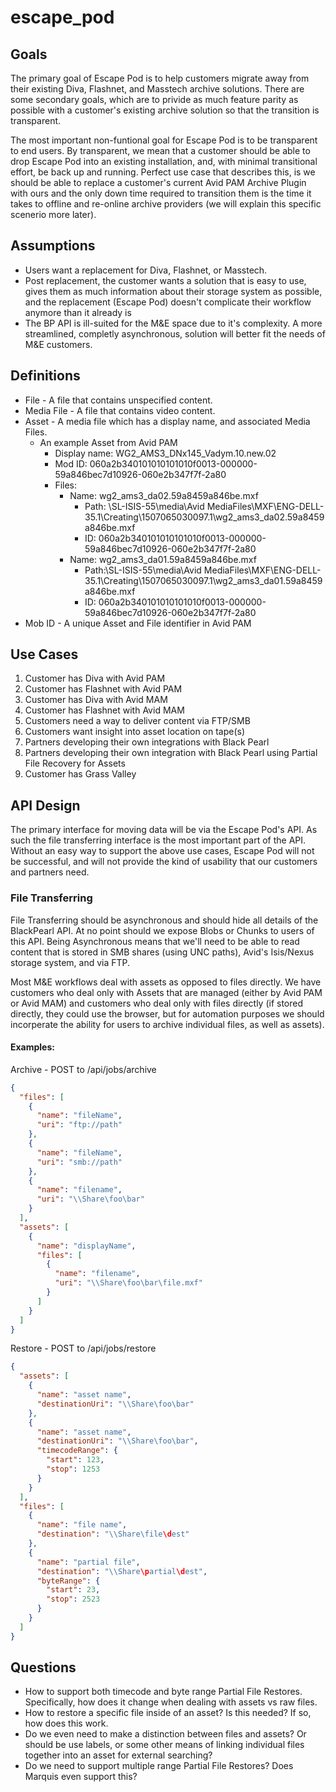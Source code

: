 # escape_pod

## Goals
The primary goal of Escape Pod is to help customers migrate away from their existing Diva, Flashnet, and Masstech archive solutions.  There are some secondary goals, which are to privide as much feature parity as possible with a customer's existing archive solution so that the transition is transparent.

The most important non-funtional goal for Escape Pod is to be transparent to end users.  By transparent, we mean that a customer should be able to drop Escape Pod into an existing installation, and, with minimal transitional effort, be back up and running.  Perfect use case that describes this, is we should be able to replace a customer's current Avid PAM Archive Plugin with ours and the only down time required to transition them is the time it takes to offline and re-online archive providers (we will explain this specific scenerio more later).

## Assumptions
* Users want a replacement for Diva, Flashnet, or Masstech.
* Post replacement, the customer wants a solution that is easy to use, gives them as much information about their storage system as possible, and the replacement (Escape Pod) doesn't complicate their workflow anymore than it already is
* The BP API is ill-suited for the M&E space due to it's complexity.  A more streamlined, completly asynchronous, solution will better fit the needs of M&E customers.

## Definitions
* File - A file that contains unspecified content.
* Media File - A file that contains video content.
* Asset - A media file which has a display name, and associated Media Files.
  * An example Asset from Avid PAM
    * Display name: WG2_AMS3_DNx145_Vadym.10.new.02
    * Mod ID: 060a2b340101010101010f0013-000000-59a846bec7d10926-060e2b347f7f-2a80
    * Files:
      * Name: wg2_ams3_da02.59a8459a846be.mxf
        * Path: \\SL-ISIS-55\media\Avid MediaFiles\MXF\ENG-DELL-35.1\Creating\1507065030097.1\wg2_ams3_da02.59a8459a846be.mxf
        * ID: 060a2b340101010101010f0013-000000-59a846bec7d10926-060e2b347f7f-2a80
      * Name: wg2_ams3_da01.59a8459a846be.mxf
        * Path:\\SL-ISIS-55\media\Avid MediaFiles\MXF\ENG-DELL-35.1\Creating\1507065030097.1\wg2_ams3_da01.59a8459a846be.mxf
        * ID: 060a2b340101010101010f0013-000000-59a846bec7d10926-060e2b347f7f-2a80
* Mob ID - A unique Asset and File identifier in Avid PAM

## Use Cases
1. Customer has Diva with Avid PAM
1. Customer has Flashnet with Avid PAM
1. Customer has Diva with Avid MAM
1. Customer has Flashnet with Avid MAM
1. Customers need a way to deliver content via FTP/SMB
1. Customers want insight into asset location on tape(s)
1. Partners developing their own integrations with Black Pearl
1. Partners developing their own integration with Black Pearl using Partial File Recovery for Assets
1. Customer has Grass Valley

## API Design
The primary interface for moving data will be via the Escape Pod's API.  As such the file transferring interface is the most important part of the API.  Without an easy way to support the above use cases, Escape Pod will not be successful, and will not provide the kind of usability that our customers and partners need.

### File Transferring
File Transferring should be asynchronous and should hide all details of the BlackPearl API.  At no point should we expose Blobs or Chunks to users of this API.  Being Asynchronous means that we'll need to be able to read content that is stored in SMB shares (using UNC paths), Avid's Isis/Nexus storage system, and via FTP.

Most M&E workflows deal with assets as opposed to files directly.  We have customers who deal only with Assets that are managed (either by Avid PAM or Avid MAM) and customers who deal only with files directly (if stored directly, they could use the browser, but for automation purposes we should incorperate the ability for users to archive individual files, as well as assets).

#### Examples:

Archive - POST to /api/jobs/archive
```json
{
  "files": [
    {
      "name": "fileName",
      "uri": "ftp://path"
    },
    {
      "name": "fileName",
      "uri": "smb://path"
    },
    {
      "name": "filename",
      "uri": "\\Share\foo\bar"
    }
  ],
  "assets": [
    {
      "name": "displayName",
      "files": [
        {
          "name": "filename",
          "uri": "\\Share\foo\bar\file.mxf"
        }
      ]
    }
  ]
}
```

Restore - POST to /api/jobs/restore
```json
{
  "assets": [
    {
      "name": "asset name",
      "destinationUri": "\\Share\foo\bar"
    },
    {
      "name": "asset name",
      "destinationUri": "\\Share\foo\bar",
      "timecodeRange": {
        "start": 123,
        "stop": 1253
      }
    }
  ],
  "files": [
    {
      "name": "file name",
      "destination": "\\Share\file\dest"
    },
    {
      "name": "partial file",
      "destination": "\\Share\partial\dest",
      "byteRange": {
        "start": 23,
        "stop": 2523
      }
    }
  ]
}
```

## Questions
* How to support both timecode and byte range Partial File Restores.  Specifically, how does it change when dealing with assets vs raw files.
* How to restore a specific file inside of an asset?  Is this needed?  If so, how does this work.
* Do we even need to make a distinction between files and assets?  Or should be use labels, or some other means of linking individual files together into an asset for external searching?
* Do we need to support multiple range Partial File Restores?  Does Marquis even support this?
